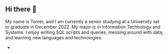 ## Hi there 👋

My name is Tomer, and I am currently a senior studying at a University set to graduate in December 2022. My major is in Information Technology and Systems. I enjoy writing SQL scripts and queries, messing around with data, and learning new languages and technologies.

*

<!--
**tomercoh/tomercoh** is a ✨ _special_ ✨ repository because its `README.md` (this file) appears on your GitHub profile.

Here are some ideas to get you started:


- 🔭 I’m currently working on my portfolio
- 🌱 I’m currently learning Python
- 👯 I’m looking to collaborate on anything SQL and Relational Database Design related or begginer Python projects
- 🤔 I’m looking for help with landing my first Ent
- 💬 Ask me about ...
- 📫 How to reach me: ...
- 😄 Pronouns: ...
- ⚡ Fun fact: ...
-->

